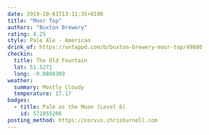 ```yaml
---
date: 2019-10-01T13:11:35+0100
title: "Moor Top"
authors: "Buxton Brewery"
rating: 4.25
style: Pale Ale - American
drink_of: https://untappd.com/b/buxton-brewery-moor-top/49880
checkin:
  title: The Old Fountain
  lat: 51.5271
  long: -0.0890309
weather:
  summary: Mostly Cloudy
  temperature: 17.17
badges:
  - title: Pale as the Moon (Level 6)
    id: 571855206
posting_method: https://corvus.chrisburnell.com
---
```

